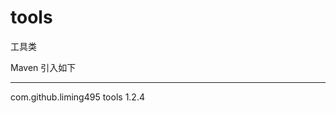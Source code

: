 # tools
工具类

Maven 引入如下

---
<dependency>
    <groupId>com.github.liming495</groupId>
    <artifactId>tools</artifactId>
    <version>1.2.4</version>
</dependency>
